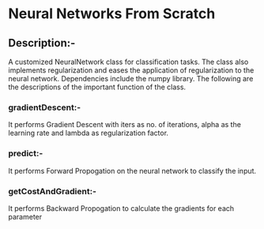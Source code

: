 # Neural Networks From Scratch
## Description:-
A customized NeuralNetwork class for classification tasks. The class also implements regularization and eases the application of regularization to the neural network. Dependencies include the numpy library. The following are the descriptions of the important function of the class.

### gradientDescent:-
It performs Gradient Descent with iters as no. of iterations, alpha as the learning rate and lambda as regularization factor.
### predict:-
It performs Forward Propogation on the neural network to classify the input.
### getCostAndGradient:-
It performs Backward Propogation to calculate the gradients for each parameter


